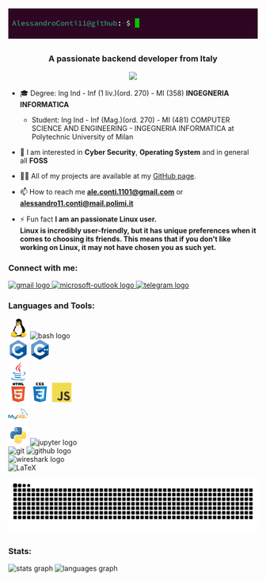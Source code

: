 <div align="center">
  <h1 align="center"><img src="images/hi.gif" /></h1>
</div>

<h3 align="center">A passionate backend developer from Italy</h3>

<div align="center">
  <img height="200" src="https://i.giphy.com/media/v1.Y2lkPTc5MGI3NjExdGk1bjF6ZTIyMGtxZzd4YjFiYzU1anpzY2hwamNpZmtseGF3b2Z5dyZlcD12MV9pbnRlcm5hbF9naWZfYnlfaWQmY3Q9Zw/sFKI1gDuP4iM8/giphy.gif"  />
</div>


- 🎓 Degree: Ing Ind - Inf (1 liv.)(ord. 270) - MI (358) **INGEGNERIA INFORMATICA**
  - Student: Ing Ind - Inf (Mag.)(ord. 270) - MI (481) COMPUTER SCIENCE AND ENGINEERING - INGEGNERIA INFORMATICA at Polytechnic University of Milan

- 🌱 I am interested in **Cyber Security**, **Operating System** and in general all **FOSS**
  
- 👨‍💻 All of my projects are available at my [GitHub page](https://github.com/AlessandroConti11).

- 📫 How to reach me **ale.conti.1101@gmail.com** or **alessandro11.conti@mail.polimi.it**

- ⚡ Fun fact **I am an passionate Linux user.
  <br> Linux is incredibly user-friendly, but it has unique preferences when it comes to choosing its friends. This means that if you don't like working on Linux, it may not have chosen you as such yet.**


<h3 align="left">Connect with me:</h3>
<p align="left">
  <a href="mailto:ale.conti.1101@gmail.com" target="_blank">
    <img src="https://raw.githubusercontent.com/maurodesouza/profile-readme-generator/master/src/assets/icons/social/gmail/default.svg" width="52" height="40" alt="gmail logo"  />
  </a>
  <a href="mailto:alessandro11.conti@mail.polimi.it" target="_blank">
    <img src="https://raw.githubusercontent.com/maurodesouza/profile-readme-generator/master/src/assets/icons/social/microsoft-outlook/default.svg" width="52" height="40" alt="microsoft-outlook logo"  />
  </a>
  <a href="https://t.me/Imperatore11" target="_blank">
    <img src="https://raw.githubusercontent.com/maurodesouza/profile-readme-generator/master/src/assets/icons/social/telegram/default.svg" width="52" height="40" alt="telegram logo"  />
  </a>
</p>


<h3 align="left">Languages and Tools:</h3>
<p align="left"> 
  <img src="https://raw.githubusercontent.com/devicons/devicon/master/icons/linux/linux-original.svg" alt="linux" width="40" height="40"/> 
  <img src="https://cdn.simpleicons.org/gnubash/4EAA25" height="40" alt="bash logo"  />
  <br>
  
  <img src="https://raw.githubusercontent.com/devicons/devicon/master/icons/c/c-original.svg" alt="c" width="40" height="40"/> 
  <img src="https://raw.githubusercontent.com/devicons/devicon/master/icons/cplusplus/cplusplus-original.svg" alt="cplusplus" width="40" height="40"/> 
  <br>

  <img src="https://raw.githubusercontent.com/devicons/devicon/master/icons/java/java-original.svg" alt="java" width="40" height="40"/> 
  <br>

  <img src="https://raw.githubusercontent.com/devicons/devicon/master/icons/html5/html5-original-wordmark.svg" alt="html5" width="40" height="40"/> 
  <img src="https://raw.githubusercontent.com/devicons/devicon/master/icons/css3/css3-original-wordmark.svg" alt="css3" width="40" height="40"/> 
  <img src="https://raw.githubusercontent.com/devicons/devicon/master/icons/javascript/javascript-original.svg" alt="javascript" width="40" height="40"/> 
  <br>

  <img src="https://raw.githubusercontent.com/devicons/devicon/master/icons/mysql/mysql-original-wordmark.svg" alt="mysql" width="40" height="40"/> 
  <br>

  <img src="https://raw.githubusercontent.com/devicons/devicon/master/icons/python/python-original.svg" alt="python" width="40" height="40"/> 
  <img src="https://cdn.jsdelivr.net/gh/devicons/devicon/icons/jupyter/jupyter-original.svg" height="40" alt="jupyter logo"  />
  <br>
  
  <img src="https://www.vectorlogo.zone/logos/git-scm/git-scm-icon.svg" alt="git" width="40" height="40"/> 
  <img src="https://skillicons.dev/icons?i=github" height="40" alt="github logo"  />
  <br>

  <img src="https://icons.iconarchive.com/icons/bokehlicia/captiva/256/wireshark-icon.png" height="40" alt="wireshark logo"/>
  <br>

  <img src="https://profilinator.rishav.dev/skills-assets/latex.png" alt="LaTeX" height="40" />
</p>


<img src="https://raw.githubusercontent.com/AlessandroConti11/AlessandroConti11/output/snake.svg" alt="Snake animation" />


<h3>Stats: </h3>
<p>
<!-- Stats -->
  <img src="https://github-readme-stats.vercel.app/api?username=AlessandroConti11&hide_title=false&hide_rank=false&show_icons=true&include_all_commits=true&count_private=true&disable_animations=false&theme=dracula&locale=en&hide_border=false&order=1" height="150" alt="stats graph"  />
<!--Streak -->
<!--   <a href="https://git.io/streak-stats"><img src="https://streak-stats.demolab.com?user=AlessandroConti11&theme=dark&date_format=j%20M%5B%20Y%5D" alt="GitHub Streak" /></a> -->
<!-- Language -->
  <img src="https://github-readme-stats.vercel.app/api/top-langs?username=AlessandroConti11&locale=en&hide_title=false&layout=compact&card_width=320&langs_count=5&theme=dracula&hide_border=false&order=2&exclude_repo=AlessandroCOnti11,AlessandroConti11.github.io" height="150" alt="languages graph"  />
<!-- Activity-Graph -->
<!--     <img src="https://github-readme-activity-graph.vercel.app/graph?username=AlessandroConti11&radius=16&theme=react&area=true&order=5" height="300" alt="activity-graph graph"  /> -->
</p>

###
